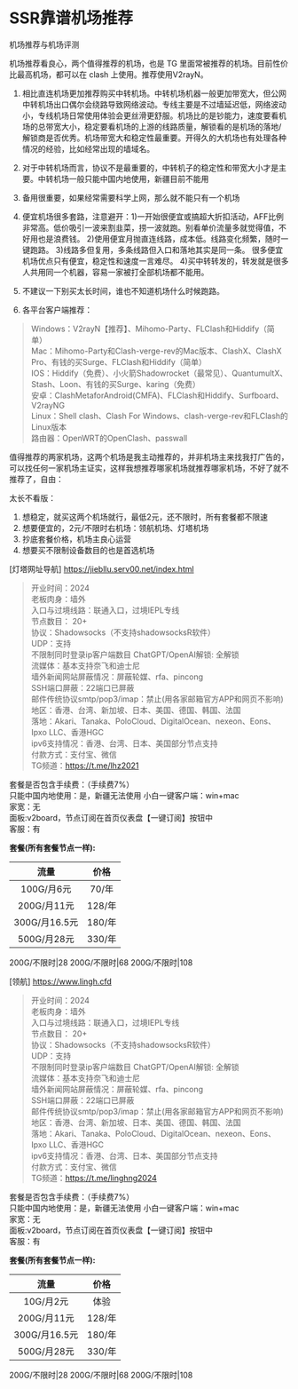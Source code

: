 # SSR靠谱机场推荐
机场推荐与机场评测

机场推荐看良心，两个值得推荐的机场，也是 TG 里面常被推荐的机场。目前性价比最高机场，都可以在 clash 上使用。推荐使用V2rayN。

1. 相比直连机场更加推荐购买中转机场。中转机场机器一般更加带宽大，但公网中转机场出口偶尔会绕路导致网络波动。专线主要是不过墙延迟低，网络波动小，专线机场日常使用体验会更丝滑更舒服。机场比的是钞能力，速度要看机场的总带宽大小，稳定要看机场的上游的线路质量，解锁看的是机场的落地/解锁商是否优秀。机场带宽大和稳定性最重要。开得久的大机场也有处理各种情况的经验，比如经常出现的墙域名。

2. 对于中转机场而言，协议不是最重要的，中转机子的稳定性和带宽大小才是主要。中转机场一般只能中国内地使用，新疆目前不能用

3.  备用很重要，如果经常需要科学上网，那么就不能只有一个机场

4.  便宜机场很多套路，注意避开：1)一开始很便宜或搞超大折扣活动，AFF比例非常高。低价吸引一波来割韭菜，捞一波就跑。别看单价流量多就觉得值，不好用也是浪费钱。 2)使用便宜月抛直连线路，成本低。线路变化频繁，随时一键跑路。 3)线路多但复用，多条线路但入口和落地其实是同一条。 很多便宜机场优点只有便宜，稳定性和速度一言难尽。 4)买中转转发的，转发就是很多人共用同一个机器，容易一家被打全部机场都不能用。 

5.  不建议一下别买太长时间，谁也不知道机场什么时候跑路。

6. 各平台客户端推荐：
>Windows：V2rayN【推荐】、Mihomo-Party、FLClash和Hiddify（简单）        
Mac：Mihomo-Party和Clash-verge-rev的Mac版本、ClashX、ClashX Pro、有钱的买Surge、FLClash和Hiddify（简单）   
IOS：Hiddify（免费）、小火箭Shadowrocket（最常见）、QuantumultX、Stash、Loon、有钱的买Surge、karing（免费）   
安卓：ClashMetaforAndroid(CMFA)、FLClash和Hiddify、Surfboard、V2rayNG         
Linux：Shell clash、Clash For Windows、clash-verge-rev和FLClash的Linux版本    
路由器：OpenWRT的OpenClash、passwall      

值得推荐的两家机场，这两个机场是我主动推荐的，并非机场主来找我打广告的，可以找任何一家机场主证实，这样我想推荐哪家机场就推荐哪家机场，不好了就不推荐了，自由：

太长不看版：
1) 想稳定，就买这两个机场就行，最低2元，还不限时，所有套餐都不限速 
2) 想要便宜的，2元/不限时右机场：领航机场、灯塔机场
3) 抄底套餐价格，机场主良心运营    
4) 想要买不限制设备数目的也是首选机场      

[灯塔网址导航] https://jiebllu.serv00.net/index.html

>开业时间：2024  
老板肉身：墙外  
入口与过境线路：联通入口，过境IEPL专线    
节点数目： 20+      
协议：Shadowsocks（不支持shadowsocksR软件）    
UDP：支持    
不限制同时登录ip客户端数目 
ChatGPT/OpenAI解锁: 全解锁    
流媒体：基本支持奈飞和迪士尼    
墙外新闻网站屏蔽情况：屏蔽轮媒、rfa、pincong    
SSH端口屏蔽：22端口已屏蔽    
邮件传统协议smtp/pop3/imap：禁止(用各家邮箱官方APP和网页不影响)    
地区：香港、台湾、新加坡、日本、美国、德国、韩国、法国     
落地：Akari、Tanaka、PoloCloud、DigitalOcean、nexeon、Eons、Ipxo LLC、香港HGC    
ipv6支持情况：香港、台湾、日本、美国部分节点支持    
付款方式：支付宝、微信    
TG频道：https://t.me/lhz2021
>
套餐是否包含手续费：（手续费7%）    
只能中国内地使用：是，新疆无法使用
小白一键客户端：win+mac       
家宽：无    
面板:v2board，节点订阅在首页仪表盘【一键订阅】按钮中    
客服：有        
    
**套餐(所有套餐节点一样):**


流量 | 价格 
:-: | :-: 
100G/月6元    | 70/年  
200G/月11元   | 128/年
300G/月16.5元 | 180/年
500G/月28元   | 330/年

200G/不限时|28
200G/不限时|68
200G/不限时|108

[领航] https://www.lingh.cfd

>开业时间：2024  
老板肉身：墙外  
入口与过境线路：联通入口，过境IEPL专线    
节点数目： 20+      
协议：Shadowsocks（不支持shadowsocksR软件）    
UDP：支持    
不限制同时登录ip客户端数目 
ChatGPT/OpenAI解锁: 全解锁    
流媒体：基本支持奈飞和迪士尼    
墙外新闻网站屏蔽情况：屏蔽轮媒、rfa、pincong    
SSH端口屏蔽：22端口已屏蔽    
邮件传统协议smtp/pop3/imap：禁止(用各家邮箱官方APP和网页不影响)    
地区：香港、台湾、新加坡、日本、美国、德国、韩国、法国     
落地：Akari、Tanaka、PoloCloud、DigitalOcean、nexeon、Eons、Ipxo LLC、香港HGC    
ipv6支持情况：香港、台湾、日本、美国部分节点支持    
付款方式：支付宝、微信    
TG频道：https://t.me/linghng2024
>
套餐是否包含手续费：（手续费7%）    
只能中国内地使用：是，新疆无法使用
小白一键客户端：win+mac       
家宽：无    
面板:v2board，节点订阅在首页仪表盘【一键订阅】按钮中    
客服：有        
    
**套餐(所有套餐节点一样):**


流量 | 价格 
:-: | :-: 
10G/月2元     | 体验
200G/月11元   | 128/年
300G/月16.5元 | 180/年
500G/月28元   | 330/年

200G/不限时|28
200G/不限时|68
200G/不限时|108

